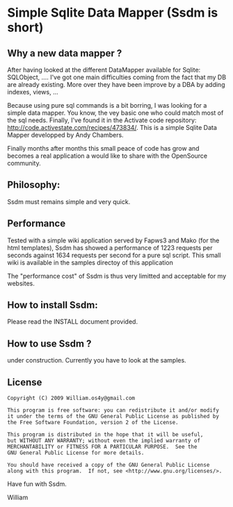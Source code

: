 Simple Sqlite Data Mapper (Ssdm is short)
=========================================

Why a new data mapper ?
----------------------
After having looked at the different DataMapper available for Sqlite: SQLObject, .... I've got one main difficulties coming from the fact that my DB are already existing. More over they have been improve by a DBA by adding indexes, views, ...

Because using pure sql commands is a bit borring, I was looking for a simple data mapper. You know, the vey basic one who could match most of the sql needs. Finally, I've found it in the Activate code repository: http://code.activestate.com/recipes/473834/. This is a simple Sqlite Data Mapper developped by Andy Chambers. 

Finally months after months this small peace of code has grow and becomes a real application a would like to share with the OpenSource community.

Philosophy:
-----------
Ssdm must remains simple and very quick.

Performance
-----------
Tested with a simple wiki application served by Fapws3 and Mako (for the html templates), Ssdm has showed a performance of 1223 requests per seconds against 1634 requests per second for a pure sql script. 
This small wiki is available in the samples directoy of this application

The "performance cost" of Ssdm is thus very limitted and acceptable for my websites.

How to install Ssdm:
---------------------
Please read the INSTALL document provided. 

How to use Ssdm ?
----------------
under construction.
Currently you have to look at the samples.

License
-------

    Copyright (C) 2009 William.os4y@gmail.com

    This program is free software: you can redistribute it and/or modify
    it under the terms of the GNU General Public License as published by
    the Free Software Foundation, version 2 of the License.

    This program is distributed in the hope that it will be useful,
    but WITHOUT ANY WARRANTY; without even the implied warranty of
    MERCHANTABILITY or FITNESS FOR A PARTICULAR PURPOSE.  See the
    GNU General Public License for more details.

    You should have received a copy of the GNU General Public License
    along with this program.  If not, see <http://www.gnu.org/licenses/>.



Have fun with Ssdm. 

William
